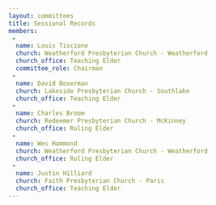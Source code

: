 ```yaml
---
layout: committees
title: Sessional Records
members:
 -
  name: Louis Tiscione
  church: Weatherford Presbyterian Church - Weatherford
  church_office: Teaching Elder
  committee_role: Chairman  
 -
  name: David Boxerman
  church: Lakeside Presbyterian Church - Southlake
  church_office: Teaching Elder
 -
  name: Charles Broom
  church: Redeemer Presbyterian Church - McKinney
  church_office: Ruling Elder
 -
  name: Wes Hammond
  church: Weatherford Presbyterian Church - Weatherford
  church_office: Ruling Elder
 -
  name: Justin Hilliard
  church: Faith Presbyterian Church - Paris
  church_office: Teaching Elder
---
```

